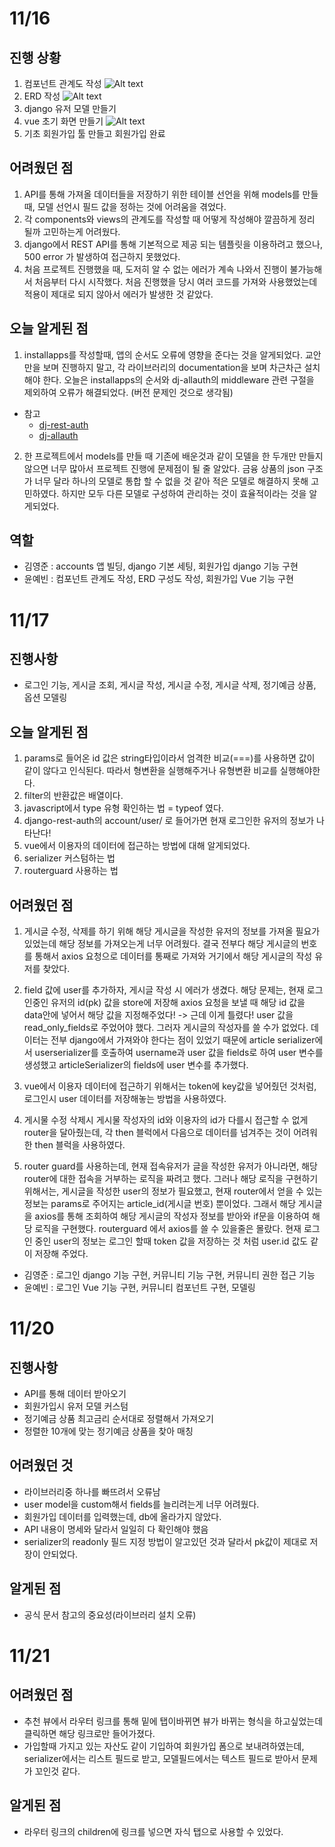 # 11/16
## 진행 상황
1. 컴포넌트 관계도 작성
![Alt text](images/component.png)
2. ERD 작성
![Alt text](images/erd.png)
3. django 유저 모델 만들기
4. vue 초기 화면 만들기
![Alt text](images/vue_first.png)
5. 기초 회원가입 툴 만들고 회원가입 완료
## 어려웠던 점
1. API를 통해 가져올 데이터들을 저장하기 위한 테이블 선언을 위해 models를 만들때, 모델 선언시 필드 값을 정하는 것에 어려움을 겪었다.
2. 각 components와 views의 관계도를 작성할 때 어떻게 작성해야 깔끔하게 정리 될까 고민하는게 어려웠다.
3. django에서 REST API를 통해 기본적으로 제공 되는 템플릿을 이용하려고 했으나, 500 error 가 발생하여 접근하지 못했었다.
4. 처음 프로젝트 진행했을 때, 도저히 알 수 없는 에러가 계속 나와서 진행이 불가능해서 처음부터 다시 시작했다. 처음 진행했을 당시 여러 코드를 가져와 사용했었는데 적용이 제대로 되지 않아서 에러가 발생한 것 같았다.
## 오늘 알게된 점
1. installapps를 작성할때, 앱의 순서도 오류에 영향을 준다는 것을 알게되었다. 교안만을 보며 진행하지 말고, 각 라이브러리의 documentation을 보며 차근차근 설치해야 한다.
오늘은 installapps의 순서와 dj-allauth의 middleware 관련 구절을 제외하여 오류가 해결되었다. (버전 문제인 것으로 생각됨)
- 참고
  - [dj-rest-auth](https://github.com/iMerica/dj-rest-auth)
  - [dj-allauth](https://docs.allauth.org/en/latest/installation/quickstart.html)

2. 한 프로젝트에서 models를 만들 때 기존에 배운것과 같이 모델을 한 두개만 만들지 않으면 너무 많아서 프로젝트 진행에 문제점이 될 줄 알았다. 금융 상품의 json 구조가 너무 달라 하나의 모델로 통합 할 수 없을 것 같아 적은 모델로 해결하지 못해 고민하였다. 하지만 모두 다른 모델로 구성하여 관리하는 것이 효율적이라는 것을 알게되었다.

## 역할
- 김영준 : accounts 앱 빌딩, django 기본 세팅, 회원가입 django 기능 구현
- 윤예빈 : 컴포넌트 관계도 작성, ERD 구성도 작성, 회원가입 Vue 기능 구현

# 11/17
## 진행사항
- 로그인 기능, 게시글 조회, 게시글 작성, 게시글 수정, 게시글 삭제, 정기예금 상품, 옵션 모델링
## 오늘 알게된 점
1. params로 들어온 id 값은 string타입이라서 엄격한 비교(===)를 사용하면 값이 같이 않다고 인식된다. 따라서 형변환을 실행해주거나 유형변환 비교를 실행해야한다.
2. filter의 반환값은 배열이다.
3. javascript에서 type 유형 확인하는 법 = typeof 였다.
4. django-rest-auth의 account/user/ 로 들어가면 현재 로그인한 유저의 정보가 나타난다! 
5. vue에서 이용자의 데이터에 접근하는 방법에 대해 알게되었다.
6. serializer 커스텀하는 법
7. routerguard 사용하는 법



## 어려웠던 점
1. 게시글 수정, 삭제를 하기 위해 해당 게시글을 작성한 유저의 정보를 가져올 필요가 있었는데 해당 정보를 가져오는게 너무 어려웠다. 결국 전부다 해당 게시글의 번호를 통해서 axios 요청으로 데이터를 통째로 가져와 거기에서 해당 게시글의 작성 유저를 찾았다.
2. field 값에 user를 추가하자, 게시글 작성 시 에러가 생겼다. 해당 문제는, 현재 로그인중인 유저의 id(pk) 값을 store에 저장해 axios 요청을 보낼 때 해당 id 값을 data안에 넣어서 해당 값을 지정해주었다!
   -> 근데 이게 틀렸다!
   user 값을 read_only_fields로 주었어야 했다. 그러자 게시글의 작성자를 쓸 수가 없었다. 데이터는 전부 django에서 가져와야 한다는 점이 있었기 때문에
   article serializer에서 userserializer를 호출하여 username과 user 값을 fields로 하여 user 변수를 생성했고 articleSerializer의 fields에 user 변수를 추가했다.
3. vue에서 이용자 데이터에 접근하기 위해서는 token에 key값을 넣어줬던 것처럼, 로그인시 user 데이터를 저장해놓는 방법을 사용하였다.
4. 게시물 수정 삭제시 게시물 작성자의 id와 이용자의 id가 다를시 접근할 수 없게 router을 달아줬는데, 각 then 블럭에서 다음으로 데이터를 넘겨주는 것이 어려워 한 then 블럭을 사용하였다.

5. router guard를 사용하는데, 현재 접속유저가 글을 작성한 유저가 아니라면, 해당 router에 대한 접속을 거부하는 로직을 짜려고 했다. 그러나 해당 로직을 구현하기 위해서는, 게시글을 작성한 user의 정보가 필요했고, 현재 router에서 얻을 수 있는 정보는 params로 주어지는 article_id(게시글 번호) 뿐이었다.
그래서 해당 게시글을 axios를 통해 조회하여 해당 게시글의 작성자 정보를 받아와 if문을 이용하여 해당 로직을 구현했다. routerguard 에서 axios를 쓸 수 있을줄은 몰랐다. 현재 로그인 중인 user의 정보는 로그인 할때 token 값을 저장하는 것 처럼 user.id 값도 같이 저장해 주었다.

- 김영준 : 로그인 django 기능 구현, 커뮤니티 기능 구현, 커뮤니티 권한 접근 기능
- 윤예빈 :  로그인 Vue 기능 구현, 커뮤니티 컴포넌트 구현, 모델링


# 11/20
## 진행사항
- API를 통해 데이터 받아오기
- 회원가입시 유저 모델 커스텀
- 정기예금 상품 최고금리 순서대로 정렬해서 가져오기
- 정렬한 10개에 맞는 정기예금 상품을 찾아 매칭




## 어려웠던 것
- 라이브러리중 하나를 빠뜨려서 오류남
- user model을 custom해서 fields를 늘리려는게 너무 어려웠다. 
- 회원가입 데이터를 입력했는데, db에 올라가지 않았다.
- API 내용이 명세와 달라서 일일히 다 확인해야 했음
- serializer의 readonly 필드 지정 방법이 알고있던 것과 달라서 pk값이 제대로 저장이 안되었다. 


## 알게된 점
- 공식 문서 참고의 중요성(라이브러리 설치 오류)



# 11/21
## 어려웠던 점
- 추천 뷰에서 라우터 링크를 통해 밑에 탭이바뀌면 뷰가 바뀌는 형식을 하고싶었는데 클릭하면 해당 링크로만 들어가졌다.
- 가입할때 가지고 있는 자산도 같이 기입하여 회원가입 폼으로 보내려하였는데, serializer에서는 리스트 필드로 받고, 모델필드에서는 텍스트 필드로 받아서 문제가 꼬인것 같다. 
## 알게된 점
- 라우터 링크의 children에 링크를 넣으면 자식 탭으로 사용할 수 있었다.